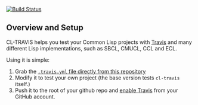[![Build Status](https://travis-ci.org/capitaomorte/cl-travis.png?branch=master)](https://travis-ci.org/capitaomorte/cl-travis)

Overview and Setup
------------------

CL-TRAVIS helps you test your Common Lisp projects with [Travis][1]
and many different Lisp implementations, such as SBCL, CMUCL, CCL and
ECL.

Using it is simple:

1. Grab the [`.travis.yml` file directly from this repository][2]
2. Modify it to test your own project (the base version tests
   `cl-travis` itself.)
3. Push it to the root of your github repo and [enable Travis][3] from
   your GitHub account.

[1]: https://travis-ci.org
[2]: https://raw.githubusercontent.com/luismbo/cl-travis/master/.travis.yml
[3]: http://docs.travis-ci.com/user/getting-started/
